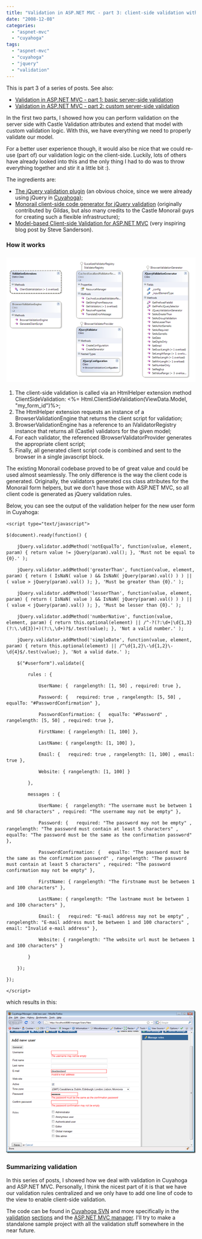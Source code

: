 ```yaml
---
title: "Validation in ASP.NET MVC - part 3: client-side validation with jquery validation"
date: "2008-12-08"
categories: 
  - "aspnet-mvc"
  - "cuyahoga"
tags: 
  - "aspnet-mvc"
  - "cuyahoga"
  - "jquery"
  - "validation"
---
```


This is part 3 of a series of posts. See also:

- [Validation in ASP.NET MVC - part 1: basic server-side validation](https://blogs.taiga.nl/martijn/2008/11/26/validation-in-asp.net-mvc-part-1-basic-server-side-validation)
- [Validation in ASP.NET MVC - part 2: custom server-side validation](https://blogs.taiga.nl/martijn/2008/11/27/validation-in-asp.net-mvc-part-2-custom-server-side-validation)

In the first two parts, I showed how you can perform validation on the server side with Castle Validation attributes and extend that model with custom validation logic. With this, we have everything we need to properly validate our model.

For a better user experience though, it would also be nice that we could re-use (part of) our validation logic on the client-side. Luckily, lots of others have already looked into this and the only thing I had to do was to throw everything together and stir it a little bit :).

The ingredients are:

- [The jQuery validation plugin](http://bassistance.de/jquery-plugins/jquery-plugin-validation/) (an obvious choice, since we were already using jQuery in [Cuyahoga](http://cuyahoga-project.org));
- [Monorail client-side code generator for jQuery validation](http://svn.castleproject.org:8080/svn/castle/trunk/MonoRail/Castle.MonoRail.Framework/Helpers/ValidationStrategy) (originally contributed by Gildas, but also many credits to the Castle Monorail guys for creating such a flexible infrastructure);
- [Model-based Client-side Validation for ASP.NET MVC](http://blog.codeville.net/2008/04/30/model-based-client-side-validation-for-aspnet-mvc/) (very inspiring blog post by Steve Sanderson).

### How it works

### ![client-side-validation-1](./images/client-side-validation-1_thumb.png)

1. The client-side validation is called via an HtmlHelper extension method ClientSideValidation: <%= Html.ClientSideValidation(ViewData.Model, "my\_form\_id")%>;
2. The HtmlHelper extension requests an instance of a BrowserValidationEngine that returns the client script for validation;
3. BrowserValidationEngine has a reference to an IValidatorRegistry instance that returns all (Castle) validators for the given model;
4. For each validator, the referenced IBrowserValidatorProvider generates the appropriate client script;
5. Finally, all generated client script code is combined and sent to the browser in a single javascript block.

The existing Monorail codebase proved to be of great value and could be used almost seamlessly. The only difference is the way the client code is generated. Originally, the validators generated css class attributes for the Monorail form helpers, but we don't have those with ASP.NET MVC, so all client code is generated as jQuery validation rules.

Below, you can see the output of the validation helper for the new user form in Cuyahoga:

```
<script type="text/javascript">
```

```
$(document).ready(function() {
```

```
    jQuery.validator.addMethod('notEqualTo', function(value, element, param) { return value != jQuery(param).val(); }, 'Must not be equal to {0}.' );
```

```
    jQuery.validator.addMethod('greaterThan', function(value, element, param) { return ( IsNaN( value ) && IsNaN( jQuery(param).val() ) ) || ( value > jQuery(param).val() ); }, 'Must be greater than {0}.' );
```

```
    jQuery.validator.addMethod('lesserThan', function(value, element, param) { return ( IsNaN( value ) && IsNaN( jQuery(param).val() ) ) || ( value < jQuery(param).val() ); }, 'Must be lesser than {0}.' );
```

```
    jQuery.validator.addMethod('numberNative', function(value, element, param) { return this.optional(element) || /^-?(?:\d+|\d{1,3}(?:\.\d{3})+)(?:\,\d+)?$/.test(value); }, 'Not a valid number.' );
```

```
    jQuery.validator.addMethod('simpleDate', function(value, element, param) { return this.optional(element) || /^\d{1,2}\-\d{1,2}\-\d{4}$/.test(value); }, 'Not a valid date.' );
```

```
    $("#userform").validate({
```

```
        rules : {
```

```
            UserName: {  rangelength: [1, 50] , required: true },
```

```
            Password: {   required: true , rangelength: [5, 50] , equalTo: "#PasswordConfirmation" },
```

```
            PasswordConfirmation: {   equalTo: "#Password" , rangelength: [5, 50] , required: true },
```

```
            FirstName: { rangelength: [1, 100] },
```

```
            LastName: { rangelength: [1, 100] },
```

```
            Email: {   required: true , rangelength: [1, 100] , email: true },
```

```
            Website: { rangelength: [1, 100] }
```

```
        },
```

```
        messages : {
```

```
            UserName: {  rangelength: "The username must be between 1 and 50 characters" , required: "The username may not be empty" },
```

```
            Password: {   required: "The password may not be empty" , rangelength: "The password must contain at least 5 characters" , equalTo: "The password must be the same as the confirmation password" },
```

```
            PasswordConfirmation: {   equalTo: "The password must be the same as the confirmation password" , rangelength: "The password must contain at least 5 characters" , required: "The password confirmation may not be empty" },
```

```
            FirstName: { rangelength: "The firstname must be between 1 and 100 characters" },
```

```
            LastName: { rangelength: "The lastname must be between 1 and 100 characters" },
```

```
            Email: {   required: "E-mail address may not be empty" , rangelength: "E-mail address must be between 1 and 100 characters" , email: "Invalid e-mail address" },
```

```
            Website: { rangelength: "The website url must be between 1 and 100 characters" }
```

```
        }
```

```
    });
```

```
});
```

```
</script>
```

which results in this:

![client-side-validation-2](./images/client-side-validation-2_thumb.png)

### Summarizing validation

In this series of posts, I showed how we deal with validation in Cuyahoga and ASP.NET MVC. Personally, I think the nicest part of it is that we have our validation rules centralized and we only have to add one line of code to the view to enable client-side validation.

The code can be found in [Cuyahoga SVN](https://cuyahoga.svn.sourceforge.net/svnroot/cuyahoga/trunk/) and more specifically in the [validation](https://cuyahoga.svn.sourceforge.net/svnroot/cuyahoga/trunk/Core/Validation/) [sections](https://cuyahoga.svn.sourceforge.net/svnroot/cuyahoga/trunk/Cuyahoga.Web.Mvc/Validation/) and the [ASP.NET MVC manager](https://cuyahoga.svn.sourceforge.net/svnroot/cuyahoga/trunk/Web/Manager/). I'll try to make a standalone sample project with all the validation stuff somewhere in the near future.
